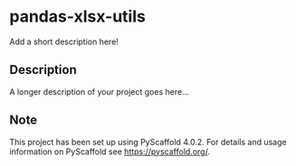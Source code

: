 # pandas-xlsx-utils

Add a short description here!


## Description

A longer description of your project goes here...


<!-- pyscaffold-notes -->

## Note

This project has been set up using PyScaffold 4.0.2. For details and usage
information on PyScaffold see https://pyscaffold.org/.
